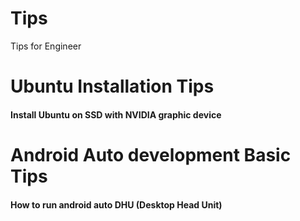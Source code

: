 # Tips
Tips for Engineer

# Ubuntu Installation Tips
#### Install Ubuntu on SSD with NVIDIA graphic device


# Android Auto development Basic Tips
#### How to run android auto DHU (Desktop Head Unit)
